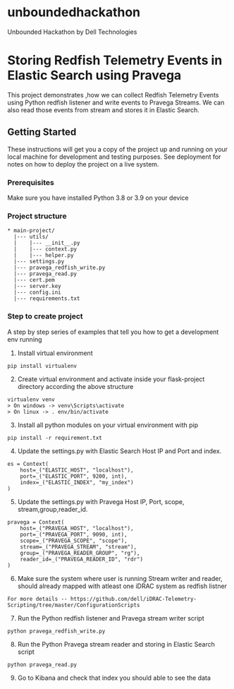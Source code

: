 # unboundedhackathon
Unbounded Hackathon  by Dell Technologies

# Storing Redfish Telemetry Events in Elastic Search using Pravega 

This project demonstrates ,how we can collect Redfish Telemetry Events using Python redfish listener and write events to Pravega Streams. We can also 
read those events from stream and stores it in Elastic Search. 

## Getting Started

These instructions will get you a copy of the project up and running on your local machine for development and testing purposes. See deployment for notes on how to deploy the project on a live system.

### Prerequisites

Make sure you have installed Python 3.8 or 3.9 on your device

### Project structure
```
* main-project/
  |--- utils/
  |    |--- __init__.py
  |    |--- context.py
  |    |--- helper.py    
  |--- settings.py
  |--- pravega_redfish_write.py
  |--- pravega_read.py
  |--- cert.pem
  |--- server.key
  |--- config.ini
  |--- requirements.txt

```

### Step to create project

A step by step series of examples that tell you how to get a development env running

1. Install virtual environment

```
pip install virtualenv
```
2. Create virtual environment and activate inside your flask-project directory according the above structure
```
virtualenv venv
> On windows -> venv\Scripts\activate
> On linux -> . env/bin/activate
```
3. Install all python modules on your virtual environment with pip
```
pip install -r requirement.txt
```
4. Update the settings.py with Elastic Search Host IP and Port and index.
```
es = Context(
    host=_("ELASTIC_HOST", "localhost"),
    port=_("ELASTIC_PORT", 9200, int),
    index=_("ELASTIC_INDEX", "my_index")
)
```
5. Update the settings.py with Pravega Host IP, Port, scope, stream,group,reader_id.
```
pravega = Context(
    host=_("PRAVEGA_HOST", "localhost"),
    port=_("PRAVEGA_PORT", 9090, int),
    scope=_("PRAVEGA_SCOPE", "scope"),
    stream=_("PRAVEGA_STREAM", "stream"),
    group=_("PRAVEGA_READER_GROUP", "rg"),
    reader_id=_("PRAVEGA_READER_ID", "rdr")
)

```
6. Make sure the system where user is running Stream writer and reader, should already mapped with atleast one iDRAC system as redfish listner
```
For more details -- https://github.com/dell/iDRAC-Telemetry-Scripting/tree/master/ConfigurationScripts 
```
7. Run the Python redfish listener and Pravega stream writer script 
```
python pravega_redfish_write.py
```
8. Run the Python Pravega stream reader and storing in Elastic Search script 
```
python pravega_read.py
```
9. Go to Kibana and check that index you should able to see the data

